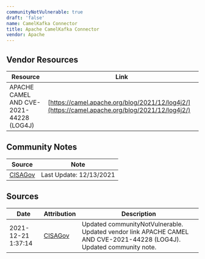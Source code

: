 ```yaml
---
communityNotVulnerable: true
draft: 'false'
name: CamelKafka Connector
title: Apache CamelKafka Connector
vendor: Apache
---
```


## Vendor Resources
| Resource | Link |
| --- | --- |
| APACHE CAMEL AND CVE-2021-44228 (LOG4J) | [https://camel.apache.org/blog/2021/12/log4j2/](https://camel.apache.org/blog/2021/12/log4j2/) |


## Community Notes
| Source | Note |
| --- | --- |
| [CISAGov](https://raw.githubusercontent.com/cisagov/log4j-affected-db/develop/README.md) | Last Update: 12/13/2021 |

## Sources
| Date | Attribution | Description |
| --- | --- | --- |
| 2021-12-21 1:37:14 | [CISAGov](https://raw.githubusercontent.com/cisagov/log4j-affected-db/develop/README.md) | Updated communityNotVulnerable. Updated vendor link APACHE CAMEL AND CVE-2021-44228 (LOG4J). Updated community note.  |

